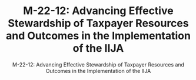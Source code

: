 ---
layout: resources-landing
title: "M-22-12: Advancing Effective Stewardship of Taxpayer Resources and Outcomes in the Implementation of the IIJA"
subtitle: "M-22-12: Advancing Effective Stewardship of Taxpayer Resources and Outcomes in the Implementation of the IIJA"
external_link: https://www.whitehouse.gov/wp-content/uploads/2022/04/M-22-12.pdf
filters: major-legislation cfoc memorandum omb 2022
fiscal_year: 2022
---